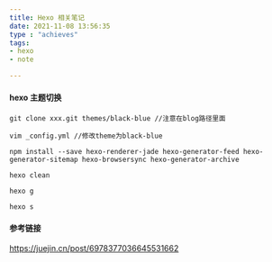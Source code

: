 ```yaml
---
title: Hexo 相关笔记
date: 2021-11-08 13:56:35
type : "achieves"
tags: 
- hexo
- note

---
```


#### hexo 主题切换
```
git clone xxx.git themes/black-blue //注意在blog路径里面

vim _config.yml //修改theme为black-blue

npm install --save hexo-renderer-jade hexo-generator-feed hexo-generator-sitemap hexo-browsersync hexo-generator-archive

hexo clean

hexo g

hexo s

```

#### 参考链接
https://juejin.cn/post/6978377036645531662